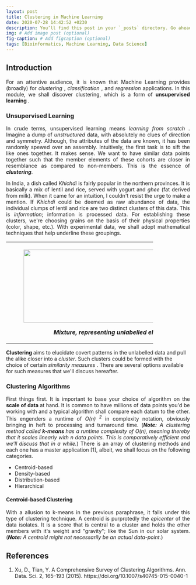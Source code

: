 ```yaml
---
layout: post
title: Clustering in Machine Learning
date: 2020-07-28 14:42:52 +0230
description: You’ll find this post in your `_posts` directory. Go ahead and edit it and re-build the site to see your changes. # Add post description (optional)
img: # Add image post (optional)
fig-caption: # Add figcaption (optional)
tags: [Bioinformatics, Machine Learning, Data Science]
---
```


<h2> Introduction </h2>

<p align="justify"> For an attentive audience, it is known that Machine Learning provides (broadly) for <i> clustering </i>, <i> classification </i>, and <i> regression </i> applications. In this module, we shall discover clustering, which is a form of <b> unsupervised learning </b>. </p>

<h3> Unsupervised Learning </h3>

<p align="justify"> In crude terms, unsupervised learning means <i> learning from scratch </i>. Imagine a dump of <i> unstructured </i> data, with absolutely no clues of direction and symmetry. Although, the attributes of the data are known, it has been randomly spewed over an assembly. Intuitively, the first task is to sift the like ones together. It makes sense. We want to have similar data points together such that the member elements of these cohorts are closer in resemblance as compared to non-members. This is the essence of <i><b>clustering</b></i>. </p>

<p align="justify"> In India, a dish called <i> Khichdi </i> is fairly popular in the northern provinces. It is basically a mix of lentil and rice, served with yogurt and <i>ghee</i> (fat derived from milk). When it came for an intuition, I couldn't resist the urge to make a mention. If <i>Khichdi</i> could be deemed as raw abundance of data, the individual clumps of lentil and rice are two distinct clusters of this data. This is <i>information</i>; information is processed data. For establishing these clusters, we're choosing grains on the basis of their physical properties (color, shape, etc.). With experimental data, we shall adopt mathematical techniques that help underline these groupings.</p>


 <table style="width:80%" align="center">
  <tr>
    <th>
    <figure>
    <p align="center">
    <img width="500" height= "200" src="/assets/img/khichdiOne.jpg">
    <figcaption> <i>Mixture, representing unlabelled elements.</i> </figcaption>
    </p>
    </figure>
    </th>
    <th>
    <figure>
    <p align="center">
    <img width="500" height= "200" src="/assets/img/khichdiClustered.jpg">
    <figcaption> <i>Two clusters of lentil and rice.</i> </figcaption>
    </p>
    </figure>
    </th>
  </tr>
</table> 

<p><b> Clustering </b> aims to elucidate covert patterns in the unlabelled data and pull the alike closer into a <i>cluster</i>. Such clusters could be formed with the choice of certain <i> similarity measures </i>. There are several options available for such measures that we'll discuss hereafter.</p>


<h3> Clustering Algorithms </h3>

<p align="justify"> First things first. It is important to base your choice of algorithm on the <b> scale of data </b> at hand. It is common to have millions of data points you'd be working with and a typical algorithm shall compare each datum to the other. This engenders a runtime of <i>  O(n) <sup>2</sup> </i> in complexity notation, obviously bringing in heft to processing and turnaround time. (<i><b>Note:</b> A clustering method called <b> k-means </b> has a runtime complexity of O(n), meaning thereby that it scales linearly with n data points. This is comparatively efficient and we'll discuss that in a while.</i>) There is an array of clustering methods and each one has a master application [1], albeit, we shall focus on the following categories. </p>

<ul>
<li> Centroid-based </li>
<li> Density-based </li>
<li> Distribution-based </li>
<li> Hierarchical </li>
</ul>


<h4> Centroid-based Clustering </h4>

<p align="justify"> With a allusion to k-means in the previous paraphrase, it falls under this type of clustering technique. A centroid is purprotedly the <i> epicenter </i> of the data isolates. It is a score that is central to a cluster and holds the other members with it's weight and "gravity"; like the Sun in our solar system. (<i><b>Note:</b> A centroid might not necessarily be an actual data-point.</i>) </p>    

<h2> References </h2>
<ol>
<li> Xu, D., Tian, Y. A Comprehensive Survey of Clustering Algorithms. Ann. Data. Sci. 2, 165–193 (2015). https://doi.org/10.1007/s40745-015-0040-1 </li>

</ol>